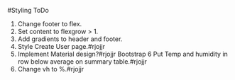 #Styling ToDo

1. Change footer to flex.
2. Set content to flexgrow > 1.
3. Add gradients to header and footer.
4. Style Create User page.#rjojjr
5. Implement Material design?#rjojjr Bootstrap
6  Put Temp and humidity in row below average on summary table.#rjojjr
7. Change vh to %.#rjojjr